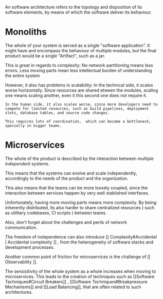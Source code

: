 An software architecture refers to the topology and disposition of its software elements, by means of which the software deliver its behaviour.


# Monoliths

The whole of your system is served as a single "software application". It might have and encompass the behaviour of multiple modules, but the final product would be a single "Artifact", such as a jar.

This is great in regards to complexity:
    No network partitioning means less errors.
    Less moving parts mean less intellectual burden of understanding the entire system

However, it also has problems in scalability:
    In the technical side, it scales worse horizontally. Since resources are shared etween the modules, scaling one means scaling another, even it this second one does not require it.

    In the human side, it also scales worse, since more developers need to compete for limited resources, such as build pipelines, deployment slots, database tables, and source code changes.
        
    This requires lots of coordination,  which can become a bottleneck, specially in bigger teams.

# Microservices
    
The whole of the product is described by the interaction between multiple *independent* systems.

This means that the systems can evolve and scale independently, accordingly to the needs of the product and the organization. 

This also means that the teams can be more loosely coupled, since the interaction between services happen by very well stablished interfaces.


Unfortunately, having more moving parts means more complexity. By being inherently distributed, its also harder to share centralized resources ( such as utilitary codebases, CI scripts ) between teams. 

Also, don't forget about the challenges and perils of network communication. 

The freedom of independence can also introduce [[ Complexity#Accidental | Accidental complexity ]] , from the  heterogeneity of software stacks and development processes. 

Another common point of friction for microservices is the challenge of [[ Observability ]].


The sensisitivity of the whole system as a whole increases when moving to microservices. This leads to the creation of techniques such as [[Software Techniques#Circuit Breakers]] , [[Software Techniques#Breakpressure Mechanisms]] and  [[Load Balancing]], that are often related to such architectures. 

